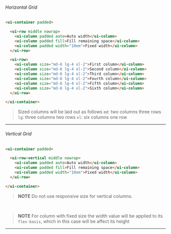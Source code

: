 ###### Horizontal Grid

```html
<ui-container padded>

  <ui-row middle nowrap>
    <ui-column padded auto>Auto width</ui-column>
    <ui-column padded fill>Fill remaining space</ui-column>
    <ui-column padded width="10em">Fixed width</ui-column>
  </ui-row>

  <ui-row>
    <ui-column size="md-6 lg-4 xl-2">First column</ui-column>
    <ui-column size="md-6 lg-4 xl-2">Second column</ui-column>
    <ui-column size="md-6 lg-4 xl-2">Third column</ui-column>
    <ui-column size="md-6 lg-4 xl-2">Fourth column</ui-column>
    <ui-column size="md-6 lg-4 xl-2">Fifth column</ui-column>
    <ui-column size="md-6 lg-4 xl-2">Sixth column</ui-column>
  </ui-row>

</ui-container>
```

> Sized columns will be laid out as follows
> `md`: two columns three rows
> `lg`: three columns two rows
> `xl`: six columns one row

---

###### Vertical Grid

```html
<ui-container padded>

  <ui-row-vertical middle nowrap>
    <ui-column padded auto>Auto width</ui-column>
    <ui-column padded fill>Fill remaining space</ui-column>
    <ui-column padded width="10em">Fixed width</ui-column>
  </ui-row>

</ui-container>
```

> __NOTE__ Do not use responsive size for vertical columns.

&nbsp;

> __NOTE__ For column with fixed size the width value will be applied to its `flex-basis`, which in this case will be affect its height

---
